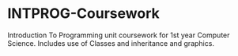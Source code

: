 # INTPROG-Coursework
Introduction To Programming unit coursework for 1st year Computer Science. Includes use of Classes and inheritance and graphics.
